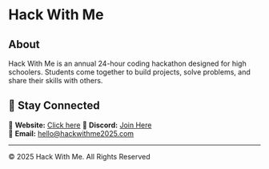 # Hack With Me

## About

Hack With Me is an annual 24-hour coding hackathon designed for high schoolers. Students come together to build projects, solve problems, and share their skills with others.


## 📩 Stay Connected  
🔗 **Website:** [Click here](https://www.hackwithme.org/)
💬 **Discord:** [Join Here](https://discord.com/invite/rpsY54CDjF)  
📧 **Email:** [hello@hackwithme2025.com](mailto:info@hackwithme.org)  

---

© 2025 Hack With Me. All Rights Reserved